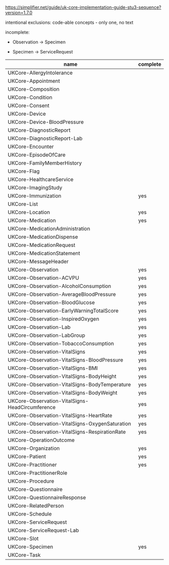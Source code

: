 https://simplifier.net/guide/uk-core-implementation-guide-stu3-sequence?version=1.7.0

intentional exclusions:
code-able concepts - only one, no text

incomplete:
- Observation -> Specimen

- Specimen -> ServiceRequest


| name                                            | complete |
|-------------------------------------------------|----------|
| UKCore-AllergyIntolerance                       |          |
| UKCore-Appointment                              |          |
| UKCore-Composition                              |          |
| UKCore-Condition                                |          |
| UKCore-Consent                                  |          |
| UKCore-Device                                   |          |
| UKCore-Device-BloodPressure                     |          |
| UKCore-DiagnosticReport                         |          |
| UKCore-DiagnosticReport-Lab                     |          |
| UKCore-Encounter                                |          |
| UKCore-EpisodeOfCare                            |          |
| UKCore-FamilyMemberHistory                      |          |
| UKCore-Flag                                     |          |
| UKCore-HealthcareService                        |          |
| UKCore-ImagingStudy                             |          |
| UKCore-Immunization                             | yes      |
| UKCore-List                                     |          |
| UKCore-Location                                 | yes      |
| UKCore-Medication                               | yes      |
| UKCore-MedicationAdministration                 |          |
| UKCore-MedicationDispense                       |          |
| UKCore-MedicationRequest                        |          |
| UKCore-MedicationStatement                      |          |
| UKCore-MessageHeader                            |          |
| UKCore-Observation                              | yes      |
| UKCore-Observation-ACVPU                        | yes      |
| UKCore-Observation-AlcoholConsumption           | yes      |
| UKCore-Observation-AverageBloodPressure         | yes      |
| UKCore-Observation-BloodGlucose                 | yes      |
| UKCore-Observation-EarlyWarningTotalScore       | yes      |
| UKCore-Observation-InspiredOxygen               | yes      |
| UKCore-Observation-Lab                          | yes      |
| UKCore-Observation-LabGroup                     | yes      |
| UKCore-Observation-TobaccoConsumption           | yes      |
| UKCore-Observation-VitalSigns                   | yes      |
| UKCore-Observation-VitalSigns-BloodPressure     | yes      |
| UKCore-Observation-VitalSigns-BMI               | yes      |
| UKCore-Observation-VitalSigns-BodyHeight        | yes      |
| UKCore-Observation-VitalSigns-BodyTemperature   | yes      |
| UKCore-Observation-VitalSigns-BodyWeight        | yes      |
| UKCore-Observation-VitalSigns-HeadCircumference | yes      |
| UKCore-Observation-VitalSigns-HeartRate         | yes      |
| UKCore-Observation-VitalSigns-OxygenSaturation  | yes      |
| UKCore-Observation-VitalSigns-RespirationRate   | yes      |
| UKCore-OperationOutcome                         |          |
| UKCore-Organization                             | yes      |
| UKCore-Patient                                  | yes      |
| UKCore-Practitioner                             | yes      |
| UKCore-PractitionerRole                         |          |
| UKCore-Procedure                                |          |
| UKCore-Questionnaire                            |          |
| UKCore-QuestionnaireResponse                    |          |
| UKCore-RelatedPerson                            |          |
| UKCore-Schedule                                 |          |
| UKCore-ServiceRequest                           |          |
| UKCore-ServiceRequest-Lab                       |          |
| UKCore-Slot                                     |          |
| UKCore-Specimen                                 | yes      |
| UKCore-Task                                     |          |
